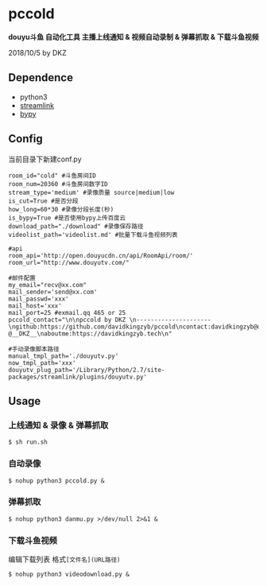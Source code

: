 # pccold

**douyu斗鱼 自动化工具 主播上线通知 & 视频自动录制 & 弹幕抓取 & 下载斗鱼视频**

2018/10/5 by DKZ




## Dependence

- python3
- [streamlink](https://github.com/streamlink/streamlink)
- [bypy](https://github.com/houtianze/bypy)

## Config

当前目录下新建conf.py

```
room_id="cold" #斗鱼房间ID
room_num=20360 #斗鱼房间数字ID
stream_type='medium' #录像质量 source|medium|low
is_cut=True #是否分段
how_long=60*30 #录像分段长度(秒)
is_bypy=True #是否使用bypy上传百度云
download_path="./download" #录像保存路径
videolist_path='videolist.md' #批量下载斗鱼视频列表

#api
room_api='http://open.douyucdn.cn/api/RoomApi/room/' 
room_url="http://www.douyutv.com/"

#邮件配置
my_email="recv@xx.com"
mail_sender='send@xx.com'
mail_passwd='xxx'
mail_host='xxx'
mail_port=25 #exmail.qq 465 or 25
pccold_contact="\n\npccold by DKZ \n---------------------\ngithub:https://github.com/davidkingzyb/pccold\ncontact:davidkingzyb@qq.com  @__DKZ__\naboutme:https://davidkingzyb.tech\n"

#手动录像脚本路径
manual_tmpl_path='./douyutv.py'
now_tmpl_path='xxx'
douyutv_plug_path='/Library/Python/2.7/site-packages/streamlink/plugins/douyutv.py'
```

## Usage

### 上线通知 & 录像 & 弹幕抓取

`$ sh run.sh`

### 自动录像

`$ nohup python3 pccold.py &`

### 弹幕抓取

`$ nohup python3 danmu.py >/dev/null 2>&1 &`

### 下载斗鱼视频

编辑下载列表
格式`[文件名](URL路径)`

`$ nohup python3 videodownload.py &`








